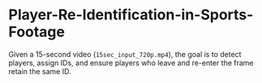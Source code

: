 # Player-Re-Identification-in-Sports-Footage
Given a 15-second video (`15sec_input_720p.mp4`), the goal is to detect players, assign IDs, and ensure players who leave and re-enter the frame retain the same ID.
